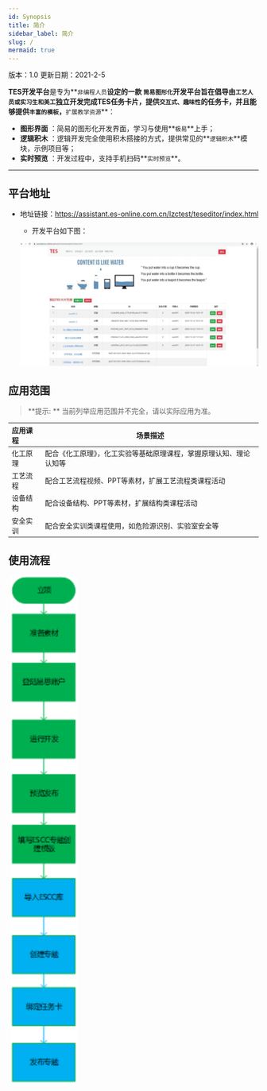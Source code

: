 ```yaml
---
id: Synopsis
title: 简介
sidebar_label: 简介
slug: /
mermaid: true
---
```


版本：1.0   更新日期：2021-2-5

**TES开发平台**是专为**`非编程人员`**设定的一款 **`简易图形化`**开发平台旨在倡导由**`工艺人员或实习生和美工`**独立开发完成TES任务卡片，提供**`交互式、趣味性`**的任务卡，并且能够提供**`丰富的模板`**，**`扩展教学资源`**：

- **图形界面** ：简易的图形化开发界面，学习与使用**`极易`**上手；
- **逻辑积木** ：逻辑开发完全使用积木搭接的方式，提供常见的**`逻辑积木`**模块，示例项目等；
- **实时预览** ：开发过程中，支持手机扫码**`实时预览`**。

-----------------------------------

## 平台地址

- 地址链接：https://assistant.es-online.com.cn/lzctest/teseditor/index.html

   - 开发平台如下图：

    ![image-20201030141115922](../static/img/20201112102444.jpg)

## 应用范围
>**提示: ** 当前列举应用范围并不完全，请以实际应用为准。

| 应用课程 | 场景描述                                                     |
| :------- | ------------------------------------------------------------ |
| 化工原理 | 配合《化工原理》，化工实验等基础原理课程，掌握原理认知、理论认知等 |
| 工艺流程 | 配合工艺流程视频、PPT等素材，扩展工艺流程类课程活动          |
| 设备结构 | 配合设备结构、PPT等素材，扩展结构类课程活动                  |
| 安全实训 | 配合安全实训类课程使用，如危险源识别、实验室安全等           |

## 使用流程

​                           ![liucheng](../static/img/liucheng.svg)



